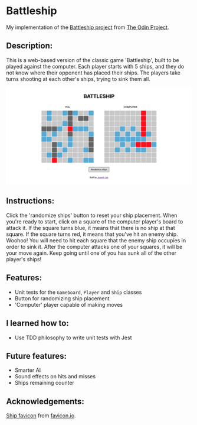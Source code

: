 # Battleship

My implementation of the [Battleship project](https://www.theodinproject.com/lessons/node-path-javascript-battleship) from [The Odin Project](https://www.theodinproject.com/).

## Description:

This is a web-based version of the classic game 'Battleship', built to be played against the computer. Each player starts with 5 ships, and they do not know where their opponent has placed their ships. The players take turns shooting at each other's ships, trying to sink them all.

![Demo image](./demo-img.png)

## Instructions:

Click the 'randomize ships' button to reset your ship placement. When you're ready to start, click on a square of the computer player's board to attack it. If the square turns blue, it means that there is no ship at that square. If the square turns red, it means that you've hit an enemy ship. Woohoo! You will need to hit each square that the enemy ship occupies in order to sink it. After the computer attacks one of your squares, it will be your move again. Keep going until one of you has sunk all of the other player's ships!

## Features:

-   Unit tests for the `Gameboard`, `Player` and `Ship` classes
-   Button for randomizing ship placement
-   'Computer' player capable of making moves

## I learned how to:

-   Use TDD philosophy to write unit tests with Jest

## Future features:

-   Smarter AI
-   Sound effects on hits and misses
-   Ships remaining counter

## Acknowledgements:

[Ship favicon](https://favicon.io/emoji-favicons/ship) from [favicon.io](https://favicon.io/).
